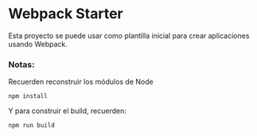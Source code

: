# Webpack Starter

Esta proyecto se puede usar como plantilla inicial para crear aplicaciones usando Webpack.

### Notas:
Recuerden reconstruir los módulos de Node

```
npm install
```

Y para construir el build, recuerden:
```
npm run build
````
